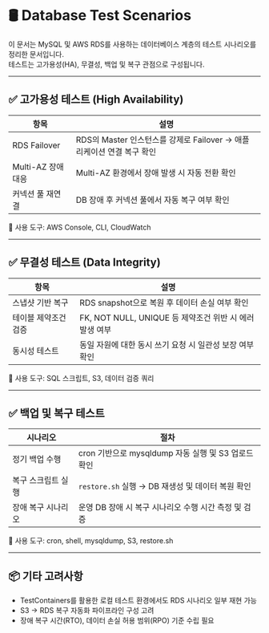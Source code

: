 # 🛢 Database Test Scenarios

이 문서는 MySQL 및 AWS RDS를 사용하는 데이터베이스 계층의 테스트 시나리오를 정리한 문서입니다.  
테스트는 고가용성(HA), 무결성, 백업 및 복구 관점으로 구성됩니다.

---

## ✅ 고가용성 테스트 (High Availability)

| 항목 | 설명 |
|------|------|
| RDS Failover | RDS의 Master 인스턴스를 강제로 Failover → 애플리케이션 연결 복구 확인 |
| Multi-AZ 장애 대응 | Multi-AZ 환경에서 장애 발생 시 자동 전환 확인 |
| 커넥션 풀 재연결 | DB 장애 후 커넥션 풀에서 자동 복구 여부 확인 |

📌 사용 도구: AWS Console, CLI, CloudWatch

---

## ✅ 무결성 테스트 (Data Integrity)

| 항목 | 설명 |
|------|------|
| 스냅샷 기반 복구 | RDS snapshot으로 복원 후 데이터 손실 여부 확인 |
| 테이블 제약조건 검증 | FK, NOT NULL, UNIQUE 등 제약조건 위반 시 에러 발생 여부 |
| 동시성 테스트 | 동일 자원에 대한 동시 쓰기 요청 시 일관성 보장 여부 확인 |

📌 사용 도구: SQL 스크립트, S3, 데이터 검증 쿼리

---

## ✅ 백업 및 복구 테스트

| 시나리오 | 절차 |
|----------|------|
| 정기 백업 수행 | cron 기반으로 mysqldump 자동 실행 및 S3 업로드 확인 |
| 복구 스크립트 실행 | `restore.sh` 실행 → DB 재생성 및 데이터 복원 확인 |
| 장애 복구 시나리오 | 운영 DB 장애 시 복구 시나리오 수행 시간 측정 및 검증 |

📌 사용 도구: cron, shell, mysqldump, S3, restore.sh

---

## 📦 기타 고려사항

- TestContainers를 활용한 로컬 테스트 환경에서도 RDS 시나리오 일부 재현 가능
- S3 → RDS 복구 자동화 파이프라인 구성 고려
- 장애 복구 시간(RTO), 데이터 손실 허용 범위(RPO) 기준 수립 필요
